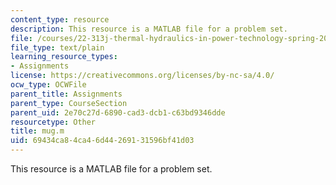 ```yaml
---
content_type: resource
description: This resource is a MATLAB file for a problem set.
file: /courses/22-313j-thermal-hydraulics-in-power-technology-spring-2007/69434ca84ca46d44269131596bf41d03_mug.m
file_type: text/plain
learning_resource_types:
- Assignments
license: https://creativecommons.org/licenses/by-nc-sa/4.0/
ocw_type: OCWFile
parent_title: Assignments
parent_type: CourseSection
parent_uid: 2e70c27d-6890-cad3-dcb1-c63bd9346dde
resourcetype: Other
title: mug.m
uid: 69434ca8-4ca4-6d44-2691-31596bf41d03
---
```

This resource is a MATLAB file for a problem set.